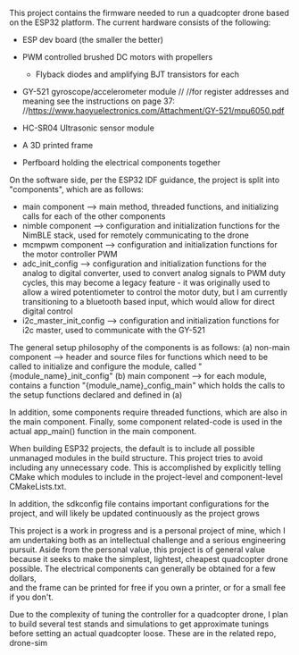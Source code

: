 This project contains the firmware needed to run a quadcopter drone based on the ESP32 platform. The current hardware consists
of the following:
 - ESP dev board (the smaller the better)
 - PWM controlled brushed DC motors with propellers
	- Flyback diodes and amplifying BJT transistors for each
 - GY-521 gyroscope/accelerometer module
	    //
        //for register addresses and meaning see the instructions on page 37:
        //https://www.haoyuelectronics.com/Attachment/GY-521/mpu6050.pdf
        
 - HC-SR04 Ultrasonic sensor module 
 - A 3D printed frame
 - Perfboard holding the electrical components together
 
On the software side, per the ESP32 IDF guidance, the project is split into "components", which are as follows:
- main component --> main method, threaded functions, and initializing calls for each of the other components 
- nimble component --> configuration and initialization functions for the NimBLE stack, used for remotely communicating 
to the drone
- mcmpwm component --> configuration and initialization functions for the motor controller PWM 
- adc_init_config --> configuration and initialization functions for the analog to digital converter, used to convert 
analog signals to PWM duty cycles, this may become a legacy feature - it was originally used to allow a wired potentiometer to 
control the motor duty, but I am currently transitioning to a bluetooth based input, which would allow for direct digital control
- i2c_master_init_config --> configuration and initialization functions for i2c master, used to communicate with the GY-521

The general setup philosophy of the components is as follows:
(a) non-main component --> header and source files for functions which need to be called to initialize and configure the module,
called "{module_name}_init_config"
(b) main component --> for each module, contains a function "{module_name}_config_main" which holds the calls to the setup functions
declared and defined in (a)

In addition, some components require threaded functions, which are also in the main component. Finally, some component related-code
is used in the actual app_main() function in the main component.

When building ESP32 projects, the default is to include all possible unmanaged modules in the build structure. This project 
tries to avoid including any unnecessary code. This is accomplished by explicitly telling CMake which modules to include in the
project-level and component-level CMakeLists.txt. 

In addition, the sdkconfig file contains important configurations for the project, and will likely be updated continuously as
the project grows

This project is a work in progress and is a personal project of mine, which I am undertaking both as an intellectual challenge 
and a serious engineering pursuit. Aside from the personal value, this project is of general value because it seeks to make the
simplest, lightest, cheapest quadcopter drone possible. The electrical components can generally be obtained for a few dollars,  
and the frame can be printed for free if you own a printer, or for a small fee if you don't. 

Due to the complexity of tuning the controller for a quadcopter drone, I plan to build several test stands and simulations to
get approximate tunings before setting an actual quadcopter loose. These are in the related repo, drone-sim
